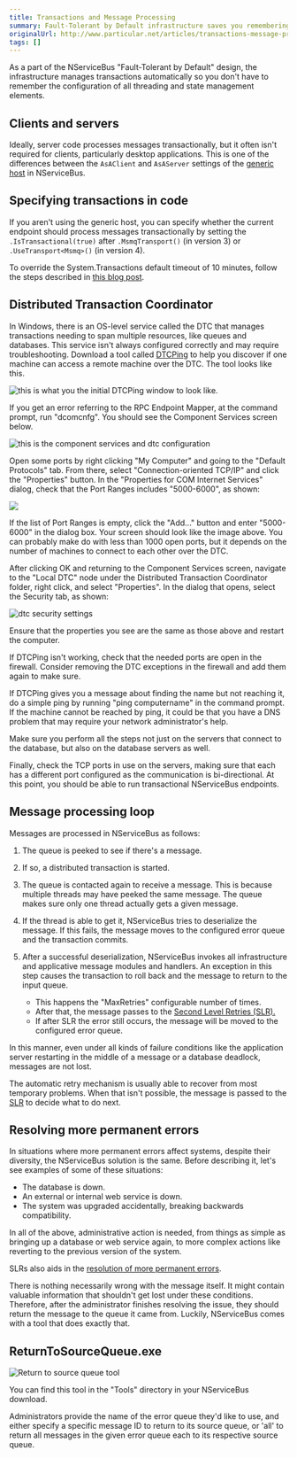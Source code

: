 ```yaml
---
title: Transactions and Message Processing
summary: Fault-Tolerant by Default infrastructure saves you remembering the configuration of threading and state management elements.
originalUrl: http://www.particular.net/articles/transactions-message-processing
tags: []
---
```


As a part of the NServiceBus "Fault-Tolerant by Default" design, the infrastructure manages transactions automatically so you don't have to remember the configuration of all threading and state management elements.

Clients and servers
-------------------

Ideally, server code processes messages transactionally, but it often isn't required for clients, particularly desktop applications. This is one of the differences between the `AsAClient` and `AsAServer` settings of the [generic host](the-nservicebus-host.md) in NServiceBus.

Specifying transactions in code
-------------------------------

If you aren't using the generic host, you can specify whether the current endpoint should process messages transactionally by setting the `.IsTransactional(true)` after `.MsmqTransport()` (in version 3) or `.UseTransport<Msmq>()` (in version 4).

To override the System.Transactions default timeout of 10 minutes, follow the steps described in [this blog post](http://blogs.msdn.com/ajit/archive/2008/06/18/override-the-system-transactions-default-timeout-of-10-minutes-in-the-code.aspx).

Distributed Transaction Coordinator
-----------------------------------

In Windows, there is an OS-level service called the DTC that manages transactions needing to span multiple resources, like queues and databases. This service isn't always configured correctly and may require troubleshooting. Download a tool called
[DTCPing](http://www.microsoft.com/en-us/download/details.aspx?id=2868) to help you discover if one machine can access a remote machine over the DTC. The tool looks like this.

![this is what you the initial DTCPing window to look like.](DTCPing.png "this is what you the initial DTCPing window to look like.")

If you get an error referring to the RPC Endpoint Mapper, at the command prompt, run "dcomcnfg". You should see the Component Services screen below.

![this is the component services and dtc configuration](dtc_dcomcnfg_1.png "this is the component services and dtc configuration")

Open some ports by right clicking "My Computer" and going to the "Default Protocols" tab. From there, select "Connection-oriented TCP/IP" and click the "Properties" button. In the "Properties for COM Internet Services" dialog, check that the Port Ranges includes "5000-6000", as shown:

![](dtc_dcomcnfg_2.png)

If the list of Port Ranges is empty, click the "Add..." button and enter
"5000-6000" in the dialog box. Your screen should look like the image above. You can probably make do with less than 1000 open ports, but it depends on the number of machines to connect to each other over the DTC.

After clicking OK and returning to the Component Services screen, navigate to the "Local DTC" node under the Distributed Transaction Coordinator folder, right click, and select "Properties". In the dialog that opens, select the Security tab, as shown:

![dtc security settings](dtc_dcomcnfg_3.png "dtc security settings")

Ensure that the properties you see are the same as those above and restart the computer.

If DTCPing isn't working, check that the needed ports are open in the firewall. Consider removing the DTC exceptions in the firewall and add them again to make sure.

If DTCPing gives you a message about finding the name but not reaching it, do a simple ping by running "ping computername" in the command prompt. If the machine cannot be reached by ping, it could be that you have a DNS problem that may require your network administrator's help.

Make sure you perform all the steps not just on the servers that connect to the database, but also on the database servers as well.

Finally, check the TCP ports in use on the servers, making sure that each has a different port configured as the communication is bi-directional. At this point, you should be able to run transactional NServiceBus endpoints.

Message processing loop
-----------------------

Messages are processed in NServiceBus as follows:

1.  The queue is peeked to see if there's a message.
2.  If so, a distributed transaction is started.
3.  The queue is contacted again to receive a message. This is because multiple threads may have peeked the same message. The queue makes sure only one thread actually gets a given message.
4.  If the thread is able to get it, NServiceBus tries to deserialize the message. If this fails, the message moves to the configured error queue and the transaction commits.
5.  After a successful deserialization, NServiceBus invokes all infrastructure and applicative message modules and handlers. An exception in this step causes the transaction to roll back and the message to return to the input queue.

    -   This happens the "MaxRetries" configurable number of times.
    -   After that, the message passes to the [Second Level Retries (SLR).](second-level-retries.md)
    -   If after SLR the error still occurs, the message will be moved to the configured error queue.

In this manner, even under all kinds of failure conditions like the application server restarting in the middle of a message or a database deadlock, messages are not lost.

The automatic retry mechanism is usually able to recover from most temporary problems. When that isn't possible, the message is passed to the [SLR](second-level-retries.md) to decide what to do next.

Resolving more permanent errors
-------------------------------

In situations where more permanent errors affect systems, despite their diversity, the NServiceBus solution is the same. Before describing it, let's see examples of some of these situations:

-   The database is down.
-   An external or internal web service is down.
-   The system was upgraded accidentally, breaking backwards compatibility.

In all of the above, administrative action is needed, from things as simple as bringing up a database or web service again, to more complex actions like reverting to the previous version of the system.

SLRs also aids in the [resolution of more permanent errors](second-level-retries.md).

There is nothing necessarily wrong with the message itself. It might contain valuable information that shouldn't get lost under these conditions. Therefore, after the administrator finishes resolving the issue, they should return the message to the queue it came from. Luckily, NServiceBus comes with a tool that does exactly that.

ReturnToSourceQueue.exe
-----------------------

![Return to source queue tool](ReturnToSourceQueue.png)

You can find this tool in the "Tools" directory in your NServiceBus download.

Administrators provide the name of the error queue they'd like to use, and either specify a specific message ID to return to its source queue, or 'all' to return all messages in the given error queue each to its respective source queue.

